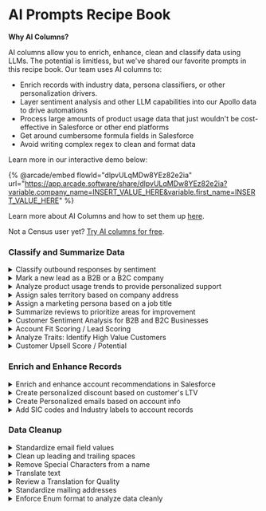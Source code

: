 # AI Prompts Recipe Book

**Why AI Columns?**

AI columns allow you to enrich, enhance, clean and classify data using LLMs. The potential is limitless, but we've shared our favorite prompts in this recipe book. Our team uses AI columns to:

* Enrich records with industry data, persona classifiers, or other personalization drivers.
* Layer sentiment analysis and other LLM capabilities into our Apollo data to drive automations
* Process large amounts of product usage data that just wouldn't be cost-effective in Salesforce or other end platforms
* Get around cumbersome formula fields in Salesforce
* Avoid writing complex regex to clean and format data

Learn more in our interactive demo below:

{% @arcade/embed flowId="dlpvULqMDw8YEz82e2ia" url="https://app.arcade.software/share/dlpvULqMDw8YEz82e2ia?variable.company_name=INSERT_VALUE_HERE&variable.first_name=INSERT_VALUE_HERE" %}

Learn more about AI Columns and how to set them up [here](./).

Not a Census user yet? [Try AI columns for free](https://login.getcensus.com/u/signup/identifier?state=hKFo2SBVaGhKcUwwcktoTGJRdmxlc19ZRE52aW9hNXFNMDJPYaFur3VuaXZlcnNhbC1sb2dpbqN0aWTZIDZaOXp2ck9vc190dktVX0RvbjJfZERFTGxHWmFIWnMzo2NpZNkgajFnb29hYnExSEFDb000V3ZmaDJhSk5yTXlFWGZJM0E&_gl=1*14swtjj*_gcl_aw*R0NMLjE3MjU5MTM1NzIuQ2p3S0NBand1ZnEyQmhBbUVpd0FuWnF3OHFjYmFpWkQ5VGh5SVJjdm5uR0t5LVh1RnFUVkxvRGY1cE1HUDVUVmlMUmhORHp4eThlb19Sb0NuaE1RQXZEX0J3RQ..*_gcl_au*MTQzNDczNzM2LjE3MjIyMjQ2NDg.).

### Classify and Summarize Data

<details>

<summary>Classify outbound responses by sentiment </summary>

{% code overflow="wrap" %}
```
Your role is to determine the sentiment of a response to a request for a demo.

1. Review the emails in {{record['RESPONSE']}}. Based on the text, determine the sentiment of its author.
2. Based on the sentiment of the response, categorize the response as either:
Interested
Not interested
Enthusiastic
Snarky or Annoyed
```
{% endcode %}

Columns Needed: Email responses uploaded from your outbound platform

Best response type: Enum or string

Activation Strategy: Use these to improve prioritization and reporting on the quality of outbounding efforts

</details>

<details>

<summary>Mark a new lead as a B2B or a B2C company</summary>

{% code overflow="wrap" %}
```
For the following company, return company type based on the company name
COMPANY NAME: {{ record['COMPANY_NAME']}}

```
{% endcode %}

Use Enum as the response type and include in potential values such as B2B, B2C, Both.

</details>

<details>

<summary>Analyze product usage trends to provide personalized support</summary>

{% code overflow="wrap" %}
````
Summarize the company's product usage trends over the last 30 days, focusing on key feature activity and highlighting any significant changes compared to the previous 30 days. Use a conversational style with bullet points to highlight key observations for sales talking points. Prioritize the following metrics for analysis:

- Sync Creation Attempts
- Model Creation
- New Sync Configurations
- Deleted or Paused Syncs
- Failed and Invalid Records by service_connection_type
- Records Updated by service_connection_type

Important: Any event in `{{ record['ACTIVITY_SUMMARY_JSON'] }}` that starts with `attempted_` or ends with `_deleted` or `_paused` should not be considered positive. These should be flagged for further investigation by the Customer Success team.

The following JSON includes fields that provide insights into their product usage:

1. `failed_records`: 
    - The number of failed syncs per service_connection_type. An increase in this indicates possible issues with syncs.

2. `invalid_records_sum`: 
    - The total number of invalid records by service_connection_type, signaling potential data issues. An increase in this indicates possible issues with model and dataset creation.

3. `records_updated_sum`: 
    - The number of records updated per service_connection_type, indicating active data syncing. An increase in this could indicate new and growing use cases which are positive. A decrease could indicate that a company is scaling back and something we should flag for the Customer Success team.

4. `activity_summary`: 
    - Provides a breakdown of sync creation attempts, model creation, new sync configurations, and syncs paused or deleted over the last 30 days compared to the previous 30 days.

Use the information from the provided JSON:

Failed, invalid, and successful records by service_connector_type: 
```
{{ record['WEEKLY_RECORDS_ACTIVITES'] }}
```
And the feature usage JSON:
```
{{ record['ACTIVITY_SUMMARY_JSON'] }}
```

---

Structure:

1. Overview of that data:
   - Summarize the company's product activity over the time period provided, focusing on key features such as sync creation, model creation, and new sync configurations.
   - Highlight any significant differences between the current and previous 30 days.
   - Highlight any significant increases or decrease in `records_updated`, `records_failed` or `reocrds_invalid`
   
2. Growth Signals & Potential Issues:
   - Identify areas of growth, such as an increase in model creation or sync configurations.
   - Flag potential concerns like decreases in sync creation, increases in invalid records, or events marked as `attempted_`, `_deleted`, or `_paused` for Customer Success follow-up.

3. Feature Usage Breakdown:
   - For each feature used (e.g., sync creation, model creation), provide details about the activity:
     - Sync Creation Attempts: How many syncs were attempted in the last 30 days? Is there a drop?
     - Model Creation: How many models were created, and does this suggest deeper product exploration?
     - Failed/Invalid Records: Were there increases in failed or invalid records? Flag these for Customer Success follow-up.
     - Records Updated: Were there any notable increases in records updated, signaling active syncing?
   
4. Service Connection Type Concerns:
   - Highlight any service_connection_types showing a growth in invalid or failed records, or events marked as `attempted_`, `_deleted`, or `_paused`. Provide specific details and suggest investigation.

5. Suggested Next Steps:
   - Suggest personalized actions for the Customer Success team, such as offering more resources, providing troubleshooting support for invalid records, or scheduling check-ins to resolve sync issues.
   - Encourage deeper engagement with underutilized features, particularly if certain features haven't been used in the last 15 days.

```

````
{% endcode %}

Columns needed: We use a JSON formatted column to pass the activity details and their meanings to the LLM.&#x20;

Best response type: String

</details>

<details>

<summary>Assign sales territory based on company address</summary>

{% code overflow="wrap" %}
```
Your task is to determine what sales territory a given account falls into based on its location relative to the Mississippi river. 

1. Each of the records in {{record['ADDRESS']}} ends in a state abbreviation and a five-digit ZIP code. Focus only on these parts of the address.

2. For each record, determine whether it is east or west of the Mississippi River. 
If the address is in the United States and east of the Mississippi River, return [US East]
If the address is in the United States and West of the Mississippi River, return [US West]
If the address is in Canada, return [Canada]
```
{% endcode %}

Columns Needed: An address including a state or zip code, shown here as ADDRESS

Best response type: Enum or string

</details>

<details>

<summary>Assign a marketing persona based on a job title</summary>

{% code overflow="wrap" %}
```
Your task is to assign personas to the listed job titles.

1. Review the job title listed in {{record['TITLE']}}. 

2. Assign a matching persona by the following logic:
If the person is a senior leader, return [Executive]. Look for titles including Vice President, VP, Chief, or anything in the C-suite
If the person has a sales or marketing title, return [Go to market]
If the person has a title in growth or ops, return [Ops]
```
{% endcode %}

Update the categories as needed.

Columns Needed: Job Title, shown here as TITLE

Best Response type: Enum or string

Activate to: Your marketing automation platforms to power personalized email nurtures or trigger PLG playbooks.

</details>

<details>

<summary>Summarize reviews to prioritize areas for improvement</summary>

{% code overflow="wrap" %}
```
Your task is to determine the reasons behind our five star reviews. 

1. Read the reviews in {{Record['REVIEW']}}
2. Categorize the core focus of the review into one of the following:
-Food
-Service
-Atmosphere
-Location

If multiple answers are relevant, select the one that appears first. Provide only the summarized reason for the review and no other context. 
```
{% endcode %}

Update the categories as needed.

Columns Needed: the text of a review, shown here as REVIEW

Best Response type: Enum or string

</details>

<details>

<summary>Customer Sentiment Analysis for B2B and B2C Businesses</summary>

{% code overflow="wrap" %}
```
You are a customer support quality analyst reviewing support requests submitted to a B2B SaaS company. Please assign a sentiment category for each customer request based on the following criteria:

Sentiment Categories (select one only from the list below):
	1.	Positive - Upgrade: The customer expresses interest in upgrading their plan or adding features.
	2.	Positive - General Inquiry: The customer has a general question about the service, showing a positive tone.
	3.	Neutral - General Inquiry: The customer has a straightforward question without a positive or negative tone.
	4.	Neutral - Billing: The customer is inquiring about billing or payment details without expressing frustration.
	5.	Negative - Service Issue: The customer indicates a problem with the service or functionality.
	6.	Negative - Access Issue: The customer is having trouble accessing their account or logging in.
	7.	Negative - Billing Concern: The customer expresses a concern or dissatisfaction regarding billing.
	8.	Negative - Delayed Support: The customer mentions a delay in support or response times.
	9.	Complaint - Product Feature: The customer expresses dissatisfaction with a specific product feature.
	10.	Complaint - Other: The customer provides general complaints or dissatisfaction not covered above.

Important: You must select only one category from the list above. Do not create additional categories or variations. For each request, provide the chosen sentiment category first, followed by a brief explanation.

Inputs:
	•	Subject: {{ record['SUBJECT'] }}
	•	Body: {{ record['BODY'] }}

Example Message for Analysis:

Subject: Unable to access my account

Body: "I am trying to log into my account, but I keep getting an error message. Can someone help me resolve this issue as soon as possible?"

Sentiment: Negative - Access Issue

Explanation: The message indicates a problem with accessing the account, suggesting the customer is frustrated due to login issues.

Another Example Message for Analysis:

Subject: Interested in upgrading to a higher plan

Body: "Hello, I'd like to learn more about the premium plan options and see if they'd be a better fit for our team."

Sentiment: Positive - Upgrade

Explanation: The message reflects interest in an upgrade and shows a positive outlook toward exploring premium options.
```
{% endcode %}

Update the categories as needed.

Columns Needed: Email Subject and Body\


Best response type: Enum

</details>

<details>

<summary>Account Fit Scoring / Lead Scoring</summary>

{% code overflow="wrap" %}
```
Using {{ record['CUSTOMER_TRAITS'] }}, perform an Ideal Customer Profile (ICP) analysis using regression. List positive and negative traits with their correlation strengths (strong, moderate, weak), noting data gaps without assuming negatives. Identify valuable traits exclusively based on regression analysis, with category weights summing to 100% for LLM scoring.


Success Metrics


Use these metrics to assess success, loyalty, and conversion:
   •   ARR: Annual recurring revenue, indicating customer value.
   •   ever_customer: If the account has been a customer.
   •   is_customer: Current active customer status.
   •   LTV: Expected revenue per customer.
   •   months_as_customer: Duration as an active customer.
   •   weeks_to_convert: Time from first interaction to conversion.


Categories (with weights)


   1.  Technology (30%):  Identify high/medium confidence tech with success correlations.
   2.  Industry (15%): Highlight industries with positive/negative success correlations.
   3.  Annual Revenue Range (10%): List revenue ranges correlating with success.
   4.  Employee Size Range (15%): Specify employee count ranges with success alignment.
   5.  Geographic Fit (10%): Identify country or regional correlations.
   6.  Investors (10%): Highlight investor partnerships with positive or negative impacts.
   7.  Hiring Trends (10%): Analyze relevant job titles and hiring volume; exclude negative indicators.


Final Output: Structure findings with headings, correlation strengths, and category weights. Note data gaps and additional traits from regression analysis for scoring and lead comparison.

```
{% endcode %}

Update the categories as needed.

Columns Needed: Customer Traits\


Best response type: Enum or Numbers

</details>

<details>

<summary>Analyze Traits: Identify High Value Customers</summary>

{% code overflow="wrap" %}
````

You are a data analyst. Using the customer data from the highest plan and the lowest plan, create a trait-by-trait analysis showing the likelihood of being a high-value customer.


For each trait in the data:
1. List each possible value within that trait
2. Calculate the ratio of that value appearing in the high-tier vs low-tier plan
3. Sort traits by their predictive strength (strongest correlation to weakest)


Format your output as:


TRAIT: [Name of Trait]
- VALUE: [Specific Value]
 - High Plan: [%]
 - Low Plan: [%]
 - LIKELIHOOD RATIO: [X]x more likely to be high-value
 Only include traits where there is at least a 10% difference between plans.
Sort values within each trait by likelihood ratio (highest to lowest).
```


This should generate output like:


```
TRAIT: Age Range
- VALUE: 18-25
 - High Plan: 40%
 - Low Plan: 28%
 - LIKELIHOOD RATIO: 1.43x more likely to be high-value


TRAIT: Visit Frequency
- VALUE: Daily
 - High Plan: 38%
 - Low Plan: 24%
 - LIKELIHOOD RATIO: 1.58x more likely to be high-value
```

````
{% endcode %}



</details>

<details>

<summary>Customer Upsell Score / Potential</summary>

{% code overflow="wrap" %}
```
Using only the following benchmark data, calculate the customer's upsell score by adding the likelihood ratios of their matching traits found in this analysis:


Using the traits:
AGE: 
AGE_RANGE: 
FITNESS_GOAL: 
GENDER: 
LOCATION: 
LOYALTY_STATUS: 
MEMBERSHIP_PLAN: 
MEMBERSHIP_PRICE: 
PERSONAL_TRAINING_USAGE: 
PREFERRED_WORKOUT_TYPE: 
SIGNUP_DATE: 
USER_ID: 
VISIT_FREQUENCY: 
	1.	Sum the exact likelihood ratios for each matching trait.
	2.	Identify the top matching trait from the list based on the highest likelihood ratio.

Then output only the following:
	•	Upsell Score: one word: High, Medium, or Low
	•	Top Trait: the name of the top matching trait. The complete list is:
	1.	Visit Frequency
	2.	Personal Training Usage
	3.	Loyalty Status
	4.	Gender
	5.	Fitness Goal
	6.	Age Range
	7.	Location

Output format:

Upsell Score: [High/Medium/Low]  
Top Trait: [Top_Trait_Name] 

        

```
{% endcode %}



</details>



### Enrich and Enhance Records

<details>

<summary>Enrich and enhance account recommendations in Salesforce</summary>

{% code overflow="wrap" %}
````
If the {{ record['DOMAIN_PAGE_DETAILS_JSON'] }} equals "Not enough activity to provide a summary," display the following message:  
**Not enough activity to provide a summary.**  

Otherwise, summarize the company's engagement and interest trends based on their web page interactions over the past 90 days.

```html
{{ record['DOMAIN_PAGE_DETAILS_JSON'] }}
```

Summarize the company's engagement using a conversational style with bullet points, focusing on the following prioritized pages and blog posts. If there are visits to non-prioritized pages (e.g., career, about) without visits to key pages, include them; otherwise, ignore. For customers with a `{{ record['SALES_STATUS'] }}` set to “Customer,” remember they are already paying for our product. It's still valuable to engage their team to explore potential future needs or improvements. For those marked as “Aware” or “Unaware,” they are in the early stages of the buying journey. Prospects with a `{{ record['SALES_STATUS'] }}` of “Ready to Engage” or “Engaged” are already in conversation with our sales team and likely evaluating specific solutions.

We also have `{{ record['INDUSTRY'] }}` for context. The higher the `{{ record['HEX_FIT_SCORE'] }}`, the more we want to pursue them, so prioritize accordingly.

Prioritized Pages:
- `/pricing`
- `/integrations`
- `/customers`
- `/dbt`
- `/product`
- `/destinations`
- `/segments`
- `/audiencehub`
- `/embedded`
- `/real-time-live-syncs`
- `/datasets`
- `/solutions`
- `/security`
- `/what-is-reverse-etl`
- `/compare/census-vs-hightouch`

Prioritized Blog Posts:
- `/blog/4-ways-to-export-csv-files-from-databricks`
- `/blog/introducing-the-universal-data-platform`
- `/blog/3-ways-to-export-csv-files-from-snowflake-and-one-better-idea`
- `/blog/4-ways-to-export-csv-files-from-redshift`
- `/blog/how-to-hack-it-extracting-data-from-google-bigquery-with-python-2`
- `/blog/toward-a-universal-data-platform`
- `/blog/3-ways-to-export-csv-files-from-google-bigquery`
- `/blog/data-teams-embrace-the-data-warehouse-turn-it-into-a-composable-cdp`
- `/blog/retail-brands-realtime-data-for-revenue`
- `/blog/implementing-entity-resolution-with-python-record-linkage`
- `/blog/connect-python-with-snowflake`
- `/blog/how-to-move-data-from-snowflake-to-salesforce`
- `/blog/a-complete-guide-to-revenue-cohort-analysis`
- `/blog/how-to-unload-data-from-snowflake`
- `/blog/census-live-syncs-on-snowflake`
- `/blog/what-is-master-data-management-master`
- `/blog/send-data-from-bigquery-to-slack`
- `/blog/computed-columns-last-mile-data-transformation`
- `/blog/your-complete-guide-to-redshift-unload`
- `/blog/realtime-reverse-etl-for-google-bigquery`

The following JSON includes fields that provide further insights into each page view:

1. ai_potential_questions:
    - Lists potential user questions about methods, processes, features, or comparisons after reading the content.

2. customer_journey_stage:
    - Indicates where the customer is in their decision-making journey, such as “Think” or “Consider.”

3. key_insights:
    - Summarizes key takeaways or advantages, such as product benefits like scalability, security, or efficiency.

4. persona_classification:
    - Identifies the target audience (e.g., “Data Persona” or “Both”), reflecting the content's relevance to different user types.

5. reader_intent:
    - Highlights what the reader aims to understand, like learning processes, evaluating pricing, or exploring features.

6. summary_text:
    - Provides a concise article summary, outlining key points, benefits, and how it solves relevant challenges.

Use the information from the provided JSON:

```
{{ record['DOMAIN_PAGE_DETAILS_JSON'] }}
```

---

Structure:

1. Overview of Last 90 Days:
    - Summarize the company's web activity over the last 90 days, focusing on the prioritized pages and blog posts.
    - Highlight key areas of interest such as product features, pricing, integrations, and comparisons.

2. Buying Signals & Potential Questions:
    - Identify buying signals suggesting the company is nearing a purchase decision or still evaluating options.
    - Include potential questions they might be asking based on their engagement with these key pages.

3. Page Engagement:
    - For each prioritized page or blog post visited, provide details about the content and its relevance:
        - Page Purpose: What does the page cover? (e.g., pricing, product features)
        - User's Interest: Why does this page matter to them? (e.g., cost evaluation, competitive comparison)

4. Suggested Next Steps:
    - Suggest personalized actions for the sales team, such as offering more resources, scheduling demos, or providing case studies.
    - Emphasize further engagement on the most visited pages like product features, pricing, or competitive comparisons.

---

Sample Output:

```html
<p><b>Overview of Last 90 Days:</b></p>
<ul>
    <li><b>Recent Activity:</b> The company has shown significant interest in pricing, integrations, and product features over the past 90 days.</li>
    <li>They visited multiple pages related to integrations with their existing tools and reviewed solutions for data syncing and audience segmentation.</li>
</ul>

<p><b>Buying Signals & Potential Questions:</b></p>
<ul>
    <li>🟢 The company appears to be in the "Consider" stage, as they've been reviewing product pages and pricing options multiple times.</li>
    <li>💡 Possible Questions: What integrations are available for their specific tech stack? What are the pricing options for large data syncs?</li>
</ul>

<p><b>Page Engagement:</b></p>
<ul>
    <li>💲 <b>Pricing Page:</b> The user spent time reviewing pricing tiers, likely assessing the cost for scaling their data operations.</li>
    <li>⚙️ <b>Integrations Page:</b> They explored integration capabilities with their existing systems, indicating interest in seamless data syncing solutions.</li>
    <li>💨 <b>Real-Time Sync Page:</b> The user reviewed content on real-time data syncing, signaling a focus on minimizing data latency.</li>
</ul>

<p><b>Suggested Next Steps:</b></p>
<ul>
    <li> 📅 Schedule a tailored demo showcasing how your solution can integrate with their tech stack and meet their real-time syncing needs.</li>
    <li>📧 Share detailed pricing options, emphasizing scalability for data-heavy operations, and provide relevant case studies from similar companies.</li>
</ul>

<p><b>Talking Points:</b></p>
<ul>
    <li>📊 The company has demonstrated a strong interest in scaling their data operations, particularly regarding real-time syncs and secure transformations.</li>
    <li>📰 Focus on discussing how Census has helped industry leaders like the New York Times efficiently handle large-scale data while ensuring security and operational efficiency.</li>
    <li>📈 Highlight Enterprise plan features, such as advanced transformation tools and data governance capabilities, that can meet their growing needs for scalability and agility.</li>
</ul>
```
```

- 30 days since last purchase, $10 LTV -> 30%
- 60 days since last purchase, $10 LTV -> 20%
- 30 days since last purchase, $250 LTV -> 20%
- 60 days since last purchase, $250 LTV -> 10%

Evaluate the formula for this customer:

Customer's Lifetime Value (LTV): {{ record['CUSTOMER_LTV']}}
Days since last purchase: {{ record['DAYS_SINCE_LAST_PURCHASE']}}

````
{% endcode %}

</details>

<details>

<summary>Create personalized discount based on customer's LTV</summary>

We will use customer's life time value as an input column. If you don't have LTV yet in your dataset, you can easily calculate that for each user using [Computed Columns](../core-concepts-3.md).&#x20;

You can also use [Computed Columns](../core-concepts-3.md) to calculate days since last purchase.

{% code overflow="wrap" %}
```
Build a customer promo formula (from 10% to 30%) based on these examples:

- 30 days since last purchase, $10 LTV -> 30%
- 60 days since last purchase, $10 LTV -> 20%
- 30 days since last purchase, $250 LTV -> 20%
- 60 days since last purchase, $250 LTV -> 10%

Evaluate the formula for this customer:

Customer's Lifetime Value (LTV): {{ record['CUSTOMER_LTV']}}
Days since last purchase: {{ record['DAYS_SINCE_LAST_PURCHASE']}}

```
{% endcode %}

</details>

<details>

<summary>Create Personalized emails based on account info</summary>

{% code overflow="wrap" %}
```
The data activation company Census links its customer case studies on this page. https://www.getcensus.com/customers

I'd like you to help me prepare a sales email to a prospect with job title {{record['ROLE']}} working at company {{record['COMPANY']}}. Your task is to:

1. Search {{record['COMPANY']}} on the web to identify what kind of company they are and what challenges they are facing. Then, search {{record['ROLE']}} on the web to understand what kinds of challenges that person may care about most.

2. Identify a case study from the Census case study page that best matches the challenges that are relevant to the person's role and company. If you can, use a case study from a person with the same role as the recipient.

3. Write me a brief, concise email that summarizes the selected case study and how it applies to the email recipient. A good email is:

-Concise, can be read in a minute or less
-Includes a link to a the specific case study being referenced
-Opens with a personalized greeting. You can use Marc Benioff, the Salesforce CEO, as an example.
-Focuses on one specific challenge this person may have, rather than summarizing the whole product
-Includes 3 specific numbers and outcomes from the case study

4. Remember to keep your output brief and consider all of the instructions. Provide no explanation beyond the email text.

```
{% endcode %}

</details>

<details>

<summary>Add SIC codes and Industry labels to account records</summary>

{% code overflow="wrap" %}
```
You are tasked with determining the industry classification for a given company based on publicly available information. The industry classification should match the Securities and Exchange Commission's (SEC) list of official standard industrial classifications (SIC).
You will be given a company name: {{record['COMPANY']}}

Your task is to:
1. Research the company using publicly available information. This may include the company's official website, SEC filings, financial reports, and reputable business news sources.
2. Based on the information you find, determine the most appropriate industry classification for the company according to the SEC's standard industrial classification (SIC) system. The SIC is a four-digit code that categorizes companies based on their primary business activities.
3. Provide your answer in the following format:
[Insert the corresponding industry name here]([Insert the following SIC code here]
Remember to be as accurate as possible in your classification. If you're unsure about the exact classification, choose the closest match based on the available information.
If you cannot find enough information to make a determination, or if the company name is too vague or ambiguous, or if the confidence level is less than 80%, respond with:
Unable to determine. Insufficient information available.
</industry_classification>
Begin your research and classification now. Provide no explanation.
Before answering, think carefully about the instructions.
```
{% endcode %}

Columns Needed: Company name, shown here as COMPANY.  The data could be improved by including a URL to the company website, but this is not necessary.

Best Response type: String

</details>

### Data Cleanup

<details>

<summary>Standardize email field values</summary>

{% code overflow="wrap" %}
```
For the following field, return a single value as an email address. Remove all unwanted text. If the field does not have any email address, return empty string.
Field: {{ record['USER_EMAIL']}}

You will not provide any explanation or description. 
```
{% endcode %}

</details>

<details>

<summary>Clean up leading and trailing spaces</summary>

{% code overflow="wrap" %}
```
For the following field, return the text with leading and trailing spaces removed. Don't remove space in-between words.
Field: {{ record['TEXT_FIELD']}}

You will not provide any explanation or description. 
```
{% endcode %}

</details>

<details>

<summary>Remove Special Characters from a name</summary>

{% code overflow="wrap" %}
```
For the following name field, return the name with special characters and numeric digits removed
Name Field: {{ record['CUSTOMER_NAME']}}
```
{% endcode %}

</details>

<details>

<summary>Translate text</summary>

{% code overflow="wrap" %}
```
Your task is to determine the reasons behind our five star reviews.

1. Translate the text in {{record['REVIEW']}} into English
```
{% endcode %}

</details>

<details>

<summary>Review a Translation for Quality</summary>

{% code overflow="wrap" %}
```
You will be given a review in a non-english language and an AI-generated translation of that review. Your task is to determine the quality of the translation.
1. First, consider the original review in {{record['REVIEW']}}. Consider both the meaning of the individual words and the meanings of the sentences as a whole.
2. Consider the translation in {{record['REVIEWS_ENGLISH']}}. Check the translation for accuracy.
3. Consider the slang or vernacular expressions of the region in which the original language is spoken. Ensure that there are no potential double meanings or slang expressions being misunderstood.
4. Output a confidence score for the translation based on the accuracy of the translation and the presence of potential double meanings or slang expressions. The confidence score should be a numerical value 1-5, with 1 meaning low confidence and 5 indicating high confidence.
5. Return your answer in the format:
[Confidence Score], [Explanation]
```
{% endcode %}

</details>

<details>

<summary>Standardize mailing addresses</summary>

{% code overflow="wrap" %}
```
For the following address field, return the outcome in an standardized US address format. 
Address Field: {{ record['USER_ADDRESS']}}.
```
{% endcode %}

</details>

<details>

<summary>Enforce Enum format to analyze data cleanly</summary>

{% code overflow="wrap" %}
```
Your task is to sort data into categories.
1. Consider the data in {{record['INDUSTRIES_GPT']}}
2. For each record, determine whether each response falls into the category of:
-Physical product
-Digital Product
-Services
-Other

Sort each row into its closest match. Return only one response for each row, and return only categories that exactly match those listed above.
```
{% endcode %}

</details>

